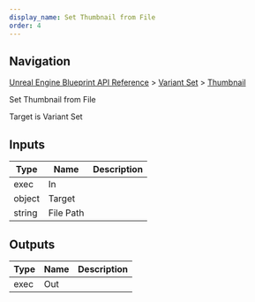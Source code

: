 ```yaml
---
display_name: Set Thumbnail from File
order: 4
---
```

## Navigation

[Unreal Engine Blueprint API Reference](https://dev.epicgames.com/documentation/en-us/unreal-engine/BlueprintAPI) > [Variant Set](https://dev.epicgames.com/documentation/en-us/unreal-engine/BlueprintAPI/VariantSet) > [Thumbnail](https://dev.epicgames.com/documentation/en-us/unreal-engine/BlueprintAPI/VariantSet/Thumbnail)

Set Thumbnail from File

Target is Variant Set

## Inputs

| Type | Name | Description |
| --- | --- | --- |
| exec | In |  |
| object | Target |  |
| string | File Path |  |

## Outputs

| Type | Name | Description |
| --- | --- | --- |
| exec | Out |  |

